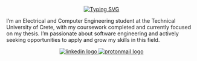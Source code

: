 <p align="center">
  <a href="https://git.io/typing-svg">
    <img src="https://readme-typing-svg.demolab.com?font=Fira+Code&size=22&duration=4000&pause=1000&color=1DB954&center=true&vCenter=true&width=435&lines=Hello+there!%F0%9F%91%8B;I'm+Yorgos+Yaluris." alt="Typing SVG" />
  </a>
</p>

I’m an Electrical and Computer Engineering student at the Technical University of Crete, with my coursework completed and currently focused on my thesis. I’m passionate about software engineering and actively seeking opportunities to apply and grow my skills in this field.

<p align="center">
  <a href="https://www.linkedin.com/in/yaluris/" target="_blank">
    <img src="https://img.shields.io/static/v1?message=LinkedIn&logo=linkedin&label=&color=0077B5&logoColor=white&labelColor=&style=for-the-badge" alt="linkedin logo"  />
  </a>
  <a href="mailto:yorgos.yaluris@proton.me" target="_blank">
    <img src="https://img.shields.io/static/v1?message=Proton%20Mail&logo=protonmail&label=&color=6D4AFF&logoColor=white&labelColor=&style=for-the-badge" alt="protonmail logo"  />
  </a>
</p>


